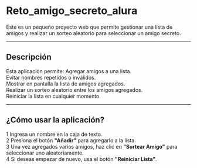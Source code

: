 # Reto_amigo_secreto_alura

Este es un pequeño proyecto web que permite gestionar una lista de amigos y realizar un sorteo aleatorio para seleccionar un amigo secreto.

---

## **Descripción**

Esta aplicación permite:
Agregar amigos a una lista.  
Evitar nombres repetidos o inválidos.  
Mostrar en pantalla la lista de amigos agregados.  
Realizar un sorteo aleatorio entre los amigos agregados.  
Reiniciar la lista en cualquier momento.  


---


## **¿Cómo usar la aplicación?**

1 Ingresa un nombre en la caja de texto.  
2 Presiona el botón **"Añadir"** para agregarlo a la lista.  
3 Una vez agregados varios amigos, haz clic en **"Sortear Amigo"** para seleccionar uno aleatoriamente.  
4 Si deseas empezar de nuevo, usa el botón **"Reiniciar Lista"**.  


